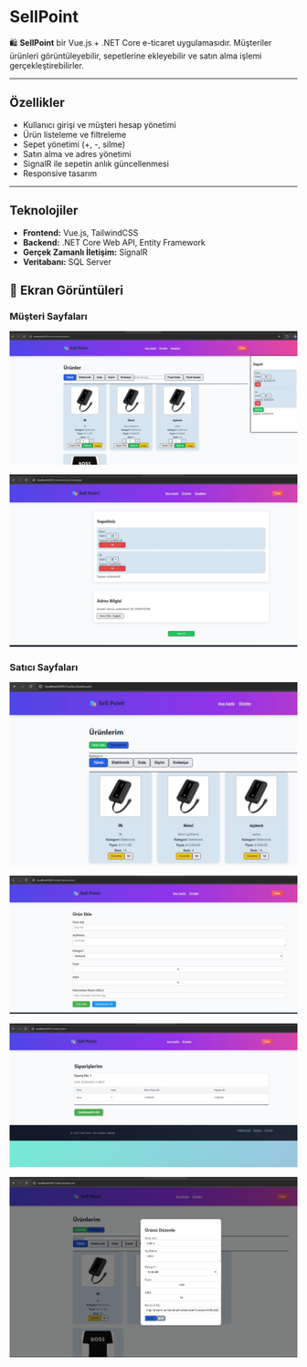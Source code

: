 # SellPoint

🛍️ **SellPoint** bir Vue.js + .NET Core e-ticaret uygulamasıdır. Müşteriler ürünleri görüntüleyebilir, sepetlerine ekleyebilir ve satın alma işlemi gerçekleştirebilirler.

---

## Özellikler

- Kullanıcı girişi ve müşteri hesap yönetimi
- Ürün listeleme ve filtreleme
- Sepet yönetimi (+, -, silme)
- Satın alma ve adres yönetimi
- SignalR ile sepetin anlık güncellenmesi
- Responsive tasarım

---

## Teknolojiler

- **Frontend:** Vue.js, TailwindCSS
- **Backend:** .NET Core Web API, Entity Framework
- **Gerçek Zamanlı İletişim:** SignalR
- **Veritabanı:** SQL Server

## 📸 Ekran Görüntüleri

### Müşteri Sayfaları
![Müşteri Sayfası](screenshots/Screenshot_1.jpg)

![Satın Alma sayfası](screenshots/Screenshot_2.jpg)

### Satıcı Sayfaları
![Satıcı Sayfası](screenshots/Screenshot_3.jpg)

![Ürün Ekleme](screenshots/Screenshot_4.jpg)

![Sipariş Sayfası](screenshots/Screenshot_5.jpg)

![Ürün düzenleme](screenshots/Screenshot_6.jpg)
